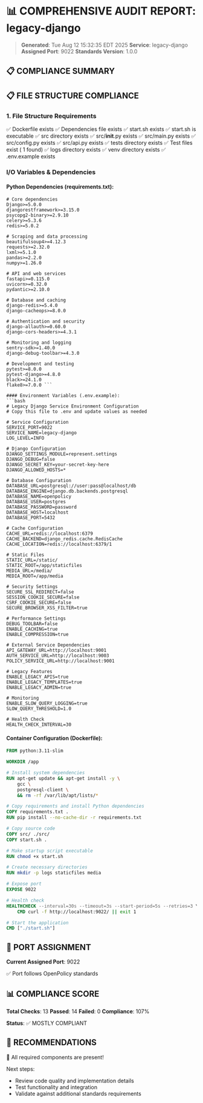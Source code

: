 # 📊 COMPREHENSIVE AUDIT REPORT: legacy-django

> **Generated**: Tue Aug 12 15:32:35 EDT 2025
> **Service**: legacy-django
> **Assigned Port**: 9022
> **Standards Version**: 1.0.0

## 📋 COMPLIANCE SUMMARY

## 📋 FILE STRUCTURE COMPLIANCE

### 1. File Structure Requirements

✅ Dockerfile exists
✅ Dependencies file exists
✅ start.sh exists
✅ start.sh is executable
✅ src directory exists
✅ src/__init__.py exists
✅ src/main.py exists
✅ src/config.py exists
✅ src/api.py exists
✅ tests directory exists
✅ Test files exist (       1 found)
✅ logs directory exists
✅ venv directory exists
✅ .env.example exists

### I/O Variables & Dependencies

#### Python Dependencies (requirements.txt):
```
# Core dependencies
Django>=5.0.0
djangorestframework>=3.15.0
psycopg2-binary>=2.9.10
celery>=5.3.6
redis>=5.0.2

# Scraping and data processing
beautifulsoup4>=4.12.3
requests>=2.32.0
lxml>=5.1.0
pandas>=2.2.0
numpy>=1.26.0

# API and web services
fastapi>=0.115.0
uvicorn>=0.32.0
pydantic>=2.10.0

# Database and caching
django-redis>=5.4.0
django-cacheops>=8.0.0

# Authentication and security
django-allauth>=0.60.0
django-cors-headers>=4.3.1

# Monitoring and logging
sentry-sdk>=1.40.0
django-debug-toolbar>=4.3.0

# Development and testing
pytest>=8.0.0
pytest-django>=4.8.0
black>=24.1.0
flake8>=7.0.0 ```

#### Environment Variables (.env.example):
```bash
# Legacy Django Service Environment Configuration
# Copy this file to .env and update values as needed

# Service Configuration
SERVICE_PORT=9022
SERVICE_NAME=legacy-django
LOG_LEVEL=INFO

# Django Configuration
DJANGO_SETTINGS_MODULE=represent.settings
DJANGO_DEBUG=false
DJANGO_SECRET_KEY=your-secret-key-here
DJANGO_ALLOWED_HOSTS=*

# Database Configuration
DATABASE_URL=postgresql://user:pass@localhost/db
DATABASE_ENGINE=django.db.backends.postgresql
DATABASE_NAME=openpolicy
DATABASE_USER=postgres
DATABASE_PASSWORD=password
DATABASE_HOST=localhost
DATABASE_PORT=5432

# Cache Configuration
CACHE_URL=redis://localhost:6379
CACHE_BACKEND=django_redis.cache.RedisCache
CACHE_LOCATION=redis://localhost:6379/1

# Static Files
STATIC_URL=/static/
STATIC_ROOT=/app/staticfiles
MEDIA_URL=/media/
MEDIA_ROOT=/app/media

# Security Settings
SECURE_SSL_REDIRECT=false
SESSION_COOKIE_SECURE=false
CSRF_COOKIE_SECURE=false
SECURE_BROWSER_XSS_FILTER=true

# Performance Settings
DEBUG_TOOLBAR=false
ENABLE_CACHING=true
ENABLE_COMPRESSION=true

# External Service Dependencies
API_GATEWAY_URL=http://localhost:9001
AUTH_SERVICE_URL=http://localhost:9003
POLICY_SERVICE_URL=http://localhost:9001

# Legacy Features
ENABLE_LEGACY_APIS=true
ENABLE_LEGACY_TEMPLATES=true
ENABLE_LEGACY_ADMIN=true

# Monitoring
ENABLE_SLOW_QUERY_LOGGING=true
SLOW_QUERY_THRESHOLD=1.0

# Health Check
HEALTH_CHECK_INTERVAL=30
```

#### Container Configuration (Dockerfile):
```dockerfile
FROM python:3.11-slim

WORKDIR /app

# Install system dependencies
RUN apt-get update && apt-get install -y \
    gcc \
    postgresql-client \
    && rm -rf /var/lib/apt/lists/*

# Copy requirements and install Python dependencies
COPY requirements.txt .
RUN pip install --no-cache-dir -r requirements.txt

# Copy source code
COPY src/ ./src/
COPY start.sh .

# Make startup script executable
RUN chmod +x start.sh

# Create necessary directories
RUN mkdir -p logs staticfiles media

# Expose port
EXPOSE 9022

# Health check
HEALTHCHECK --interval=30s --timeout=3s --start-period=5s --retries=3 \
    CMD curl -f http://localhost:9022/ || exit 1

# Start the application
CMD ["./start.sh"]
```

## 🔌 PORT ASSIGNMENT

**Current Assigned Port**: 9022

✅ Port follows OpenPolicy standards

## 📊 COMPLIANCE SCORE

**Total Checks**: 13
**Passed**: 14
**Failed**: 0
**Compliance**: 107%

**Status**: ✅ MOSTLY COMPLIANT

## 🚀 RECOMMENDATIONS

🎉 All required components are present!

Next steps:
- Review code quality and implementation details
- Test functionality and integration
- Validate against additional standards requirements
